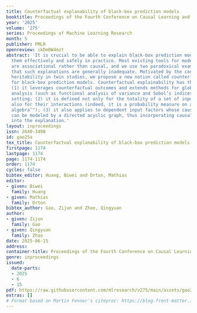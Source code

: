 ```yaml
---
title: Counterfactual explanability of black-box prediction models
booktitle: Proceedings of the Fourth Conference on Causal Learning and Reasoning
year: '2025'
volume: '275'
series: Proceedings of Machine Learning Research
month: 5
publisher: PMLR
openreview: ikDm0W4mzt
abstract: 'It is crucial to be able to explain black-box prediction models to use
  them effectively and safely in practice. Most existing tools for model explanations
  are associational rather than causal, and we use two paradoxical examples to show
  that such explanations are generally inadequate. Motivated by the concept of genetic
  heritability in twin studies, we propose a new notion called counterfactual explainability
  for black-box prediction models. Counterfactual explainability has three key advantages:
  (1) it leverages counterfactual outcomes and extends methods for global sensitivity
  analysis (such as functional analysis of variance and Sobol’s indices) to a causal
  setting; (2) it is defined not only for the totality of a set of input factors but
  also for their interactions (indeed, it is a probability measure on a whole "explanation
  algebra’"); (3) it also applies to dependent input factors whose causal relationship
  can be modeled by a directed acyclic graph, thus incorporating causal mechanisms
  into the explanation.'
layout: inproceedings
issn: 2640-3498
id: gao25a
tex_title: Counterfactual explanability of black-box prediction models
firstpage: 1174
lastpage: 1174
page: 1174-1174
order: 1174
cycles: false
bibtex_editor: Huang, Biwei and Drton, Mathias
editor:
- given: Biwei
  family: Huang
- given: Mathias
  family: Drton
bibtex_author: Gao, Zijun and Zhao, Qingyuan
author:
- given: Zijun
  family: Gao
- given: Qingyuan
  family: Zhao
date: 2025-06-15
address:
container-title: Proceedings of the Fourth Conference on Causal Learning and Reasoning
genre: inproceedings
issued:
  date-parts:
  - 2025
  - 6
  - 15
pdf: https://raw.githubusercontent.com/mlresearch/v275/main/assets/gao25a/gao25a.pdf
extras: []
# Format based on Martin Fenner's citeproc: https://blog.front-matter.io/posts/citeproc-yaml-for-bibliographies/
---
```

